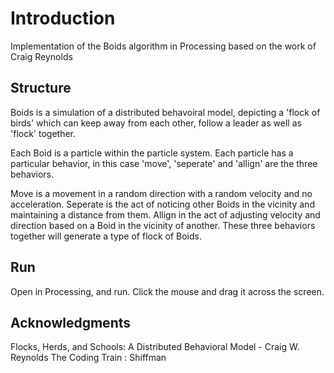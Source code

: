 # Introduction
Implementation of the Boids algorithm in Processing based on the work of Craig Reynolds

## Structure 
Boids is a simulation of a distributed behavoiral model, depicting a 'flock of birds' which can keep away from each other, follow a leader as well as 'flock' together. 

Each Boid is a particle within the particle system. Each particle has a particular behavior, in this case 'move', 'seperate' and 'allign' are the three behaviors. 

Move is a movement in a random direction with a random velocity and no acceleration. Seperate is the act of noticing other Boids in the vicinity and maintaining a distance from them. Allign in the act of adjusting velocity and direction based on a Boid in the vicinity of another. These three behaviors together will generate a type of flock of Boids. 

## Run 
Open in Processing, and run. Click the mouse and drag it across the screen. 

## Acknowledgments
Flocks, Herds, and Schools: A Distributed Behavioral Model  - Craig W. Reynolds
The Coding Train : Shiffman 
